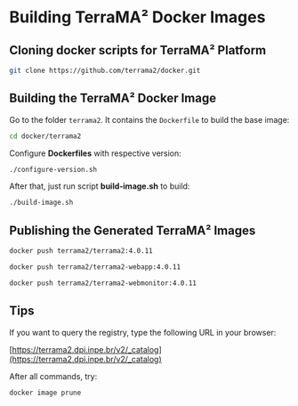 # Building TerraMA² Docker Images


## Cloning docker scripts for  TerraMA² Platform

```bash
git clone https://github.com/terrama2/docker.git
```


## Building the TerraMA² Docker Image

Go to the folder `terrama2`. It contains the `Dockerfile` to build the base image:

```bash
cd docker/terrama2
```

Configure **Dockerfiles** with respective version:

```bash
./configure-version.sh
```

After that, just run script **build-image.sh** to build:

```bash
./build-image.sh
```

## Publishing the Generated TerraMA² Images

```bash
docker push terrama2/terrama2:4.0.11
```

```bash
docker push terrama2/terrama2-webapp:4.0.11
```

```bash
docker push terrama2/terrama2-webmonitor:4.0.11
```


## Tips

If you want to query the registry, type the following URL in your browser:

[https://terrama2.dpi.inpe.br/v2/_catalog](https://terrama2.dpi.inpe.br/v2/_catalog)

After all commands, try:
```bash
docker image prune
```
